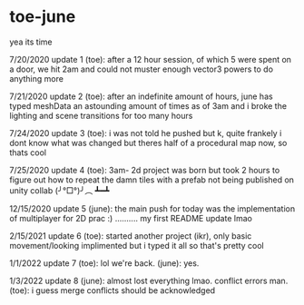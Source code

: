 # toe-june
 
yea its time

7/20/2020 update 1 (toe): after a 12 hour session, of which 5 were spent on a door, we hit 2am and could not muster enough vector3 powers to do anything more

7/21/2020 update 2 (toe): after an indefinite amount of hours, june has typed meshData an astounding amount of times as of 3am and i broke the lighting and scene transitions for too many hours

7/24/2020 update 3 (toe): i was not told he pushed but k, quite frankely i dont know what was changed but theres half of a procedural map now, so thats cool

7/25/2020 update 4 (toe): 3am- 2d project was born but took 2 hours to figure out how to repeat the damn tiles with a prefab not being published on unity collab (╯°□°)╯︵ ┻━┻

12/15/2020 update 5 (june): the main push for today was the implementation of multiplayer for 2D prac :) .......... my first README update lmao

2/15/2021 update 6 (toe): started another project (ikr), only basic movement/looking implimented but i typed it all so that's pretty cool

1/1/2022 update 7 (toe): lol we're back. 
                 (june): yes.

1/3/2022 update 8 (june): almost lost everything lmao. conflict errors man.
                  (toe): i guess merge conflicts should be acknowledged
